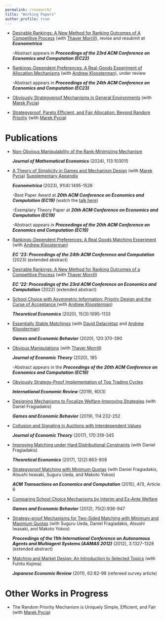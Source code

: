 ```yaml
---
permalink: /research/
title: "Working Papers"
author_profile: true
---
```


* [Desirable Rankings: A New Method for Ranking Outcomes of A Competitive Process](http://petetroyan.github.io/files/DesirableRankings.pdf) (with [Thayer Morrill](https://thayermorrill.wordpress.ncsu.edu/)), revise and resubmit at _**Econometrica**_ 

  -Abstract appears in _**Proceedings of the 23rd ACM Conference on Economics and Computation (EC22)**_



* [Rankings-Dependent Preferences: A Real-Goods Experiment of Allocation Mechanisms](http://petetroyan.github.io/files/Kloosterman-Troyan-Rankings-Dependence.pdf) (with [Andrew Kloosterman](https://sites.google.com/view/andrewkloosterman)), under review

  -Abstract appears in _**Proceedings of the 24th ACM Conference on Economics and Computation (EC23)**_

* [Obviously Strategyproof Mechanisms in General Environments](http://petetroyan.github.io/files/Pycia-Troyan-General-OSP-2023Oct.pdf) (with [Marek Pycia](https://econsites.uzh.ch/pycia/))

* [Strategyproof, Pareto Efficient, and Fair Allocation: Beyond Random Priority](http://petetroyan.github.io/files/Pycia-Troyan-RP.pdf) (with [Marek Pycia](https://econsites.uzh.ch/pycia/)) 

# Publications

* [Non-Obvious Manipulability of the Rank-Minimizing Mechanism](http://petetroyan.github.io/files/RM_Non_OM.pdf)

  _**Journal of Mathematical Economics**_ (2024), 113:103015 

* [A Theory of Simplicity in Games and Mechanism Design](http://petetroyan.github.io/files/Pycia-Troyan-ECMA.pdf) (with [Marek Pycia](https://econsites.uzh.ch/pycia/)) [Supplementary Appendix](http://petetroyan.github.io/files/Pycia-Troyan-ECMA-SuppApp.pdf)
  
  _**Econometrica**_ (2023), 91(4):1495-1526 
 
    -Best Paper Award at _**20th ACM Conference on Economics and Computation (EC19)**_ (watch the [talk here](https://www.youtube.com/watch?v=rxKPHUbtQ_g&list=PLI0o-KVQWwQ8iRK0DtvpcPkE2be_stiLB&index=3&ab_channel=ACMSIGecom))
  
    -Exemplary Theory Paper at _**20th ACM Conference on Economics and Computation (EC19)**_
  
    -Abstract appears in _**Proceedings of the 20th ACM Conference on Economics and Computation (EC19)**_

* [Rankings-Dependent Preferences: A Real Goods Matching Experiment](https://doi.org/10.1145/3580507.3597766) (with [Andrew Kloosterman](https://sites.google.com/view/andrewkloosterman))

   _**EC '23: Proceedings of the 24th ACM Conference and Computation**_ (2023) (extended abstract)

* [Desirable Rankings: A New Method for Ranking Outcomes of a Competitive Process](https://doi.org/10.1145/3490486.3538272) (with [Thayer Morrill](https://thayermorrill.wordpress.ncsu.edu/))
  
  _**EC '22: Proceedings of the 23rd ACM Conference on Economics and Computation**_ (2022) (extended abstract) 

* [School Choice with Asymmetric Information: Priority Design and the Curse of Acceptance ](http://petetroyan.github.io/files/Kloosterman_Troyan_Information.pdf) (with [Andrew Kloosterman](https://sites.google.com/view/andrewkloosterman))
  
  _**Theoretical Economics**_ (2020), 15(3):1095-1133  

* [Essentially Stable Matchings](http://petetroyan.github.io/files/TDK_Essential_Stability.pdf) (with [David Delacr&eacute;taz](https://daviddelacretaz.net/) and [Andrew Kloosterman](https://sites.google.com/view/andrewkloosterman))

  _**Games and Economic Behavior**_ (2020), 120:370-390 

* [Obvious Manipulations](http://petetroyan.github.io/files/Obvious_Manipulations.pdf) (with [Thayer Morrill](https://thayermorrill.wordpress.ncsu.edu/))

  _**Journal of Economic Theory**_ (2020), 185  
 
  -Abstract appears in the _**Proceedings of the 20th ACM Conference on Economics and Computation (EC19)**_

* [Obviously Strategy-Proof Implementation of Top Trading Cycles](http://petetroyan.github.io/files/Troyan-OSP-TTC.pdf)

  _**International Economic Review**_ (2019), 60(3) 

* [Designing Mechanisms to Focalize Welfare-Improving Strategies](http://petetroyan.github.io/files/Assignment_Experiment.pdf) (with Daniel Fragiadakis)

  _**Games and Economic Behavior**_ (2019), 114:232-252 

* [Collusion and Signaling in Auctions with Interdependent Values](http://petetroyan.github.io/files/Troyan-collusion.pdf)

  _**Journal of Economic Theory**_ (2017), 170:319-345 
 
* [Improving Matching under Hard Distributional Constraints](http://petetroyan.github.io/files/Distributional_Constraints.pdf) (with Daniel Fragiadakis)

  _**Theoretical Economics**_ (2017), 12(2):863-908 

* [Strategyproof Matching with Minimum Quotas](http://petetroyan.github.io/files/Min-Quotas-Final.pdf) (with Daniel Fragiadakis, Atsushi Iwasaki, Suguru Ueda, and Makoto Yokoo)

  _**ACM Transactions on Economics and Computation**_ (2015), 4(1), Article 6 
 

* [Comparing School Choice Mechanisms by Interim and Ex-Ante Welfare](http://petetroyan.github.io/files/Troyan_GEB.pdf)

  _**Games and Economic Behavior**_ (2012), 75(2):936-947 

* [Strategy-proof Mechanisms for Two-Sided Matching with Minimum and Maximum Quotas](http://petetroyan.github.io/files/ueda-et-al-AAMAS.pdf) (with Suguru Ueda, Daniel Fragiadakis, Atsushi Iwasaki, and Makoto Yokoo) 

  _**Proceedings of the 11th International Conference on Autonomous Agents and Multiagent Systems (AAMAS 2012)**_ (2012), 3:1327-1328 (extended abstract)

* [Matching and Market Design: An Introduction to Selected Topics](http://dx.doi.org/10.1111/j.1468-5876.2010.00525.x) (with Fuhito Kojima)

  _**Japanese Economic Review**_ (2011), 62:82-98 (refereed survey article)

# Other Works in Progress

* The Random Priority Mechanism is Uniquely Simple, Efficient, and Fair (with [Marek Pycia](https://econsites.uzh.ch/pycia/))


